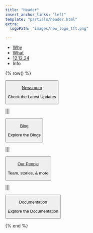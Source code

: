 ```yaml
---
title: "Header"
insert_anchor_links: "left"
template: "partials/header.html"
extra:
  logoPath: "images/new_logo_tft.png"

---
```


- [Why]("/about")
- [What]("/solutions")
- [12.12.24]("/action")
- Info


{% row() %}

<button class="dropdown" onclick="window.location.href='/newsroom'">

[Newsroom](/newsroom)
<br>
<p class="text-sm">Check the Latest Updates</p>

</button>

|||

<button class="dropdown" onclick="window.location.href='/blog'">

[Blog](/blog)
<br>
<p class="text-sm">Explore the Blogs</p>

</button>

|||

<button class="dropdown" onclick="window.location.href='/people'">

[Our People](/people)
<br>
<p class="text-sm">Team, stories, & more</p>

</button>

|||

<button class="dropdown" onclick="openInNewTab('https&#58;//manual.grid.tf/')">

[Documentation](https://manual.grid.tf)
<br>
<p class="text-sm">Explore the Documentation</p>

</button>


{% end %}
